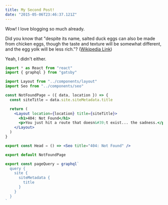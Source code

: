 ```yaml
---
title: My Second Post!
date: "2015-05-06T23:46:37.121Z"
---
```


Wow! I love blogging so much already.

Did you know that "despite its name, salted duck eggs can also be made from
chicken eggs, though the taste and texture will be somewhat different, and the
egg yolk will be less rich."?
([Wikipedia Link](https://en.wikipedia.org/wiki/Salted_duck_egg))

Yeah, I didn't either.

```jsx
import * as React from "react"
import { graphql } from "gatsby"

import Layout from "../components/layout"
import Seo from "../components/seo"

const NotFoundPage = ({ data, location }) => {
  const siteTitle = data.site.siteMetadata.title

  return (
    <Layout location={location} title={siteTitle}>
      <h1>404: Not Found</h1>
      <p>You just hit a route that doesn&#39;t exist... the sadness.</p>
    </Layout>
  )
}

export const Head = () => <Seo title="404: Not Found" />

export default NotFoundPage

export const pageQuery = graphql`
  query {
    site {
      siteMetadata {
        title
      }
    }
  }
`
```

